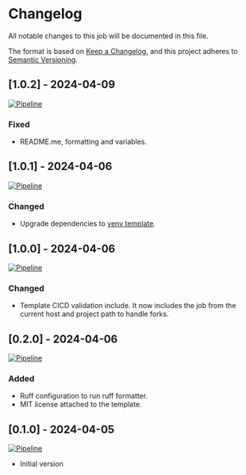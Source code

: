 # Changelog

All notable changes to this job will be documented in this file.

The format is based on [Keep a Changelog](https://keepachangelog.com/en/1.1.0/),
and this project adheres to [Semantic Versioning](https://semver.org/spec/v2.0.0.html).

## [1.0.2] - 2024-04-09

[![Pipeline](https://lab.frogg.it/swepy/cicd-templates/ruff/badges/ruff@1.0.1/pipeline.svg)](https://lab.frogg.it/swepy/cicd-templates/ruff/-/pipelines?ref=ruff%401.0.1)

### Fixed
* README.me, formatting and variables. 

## [1.0.1] - 2024-04-06

[![Pipeline](https://lab.frogg.it/swepy/cicd-templates/ruff/badges/ruff@1.0.1/pipeline.svg)](https://lab.frogg.it/swepy/cicd-templates/ruff/-/pipelines?ref=ruff%401.0.1)

### Changed

* Upgrade dependencies
  to [venv template](https://r2devops.io/marketplace/gitlab/swepy/cicd-templates/venv/venv).

## [1.0.0] - 2024-04-06

[![Pipeline](https://lab.frogg.it/swepy/cicd-templates/ruff/badges/ruff@0.3.0/pipeline.svg)](https://lab.frogg.it/swepy/cicd-templates/ruff/-/pipelines?ref=ruff%400.3.0)

### Changed

* Template CICD validation include. It now includes the job from the current host and
  project path to handle forks.

## [0.2.0] - 2024-04-06

[![Pipeline](https://lab.frogg.it/swepy/cicd-templates/ruff/badges/ruff@0.2.0/pipeline.svg)](https://lab.frogg.it/swepy/cicd-templates/ruff/-/pipelines?ref=ruff%400.2.0)

### Added

* Ruff configuration to run ruff formatter.
* MIT license attached to the template.

## [0.1.0] - 2024-04-05

[![Pipeline](https://lab.frogg.it/swepy/cicd-templates/ruff/badges/ruff@0.1.0/pipeline.svg)](https://lab.frogg.it/swepy/cicd-templates/ruff/-/pipelines?ref=ruff%400.1.0)

* Initial version
